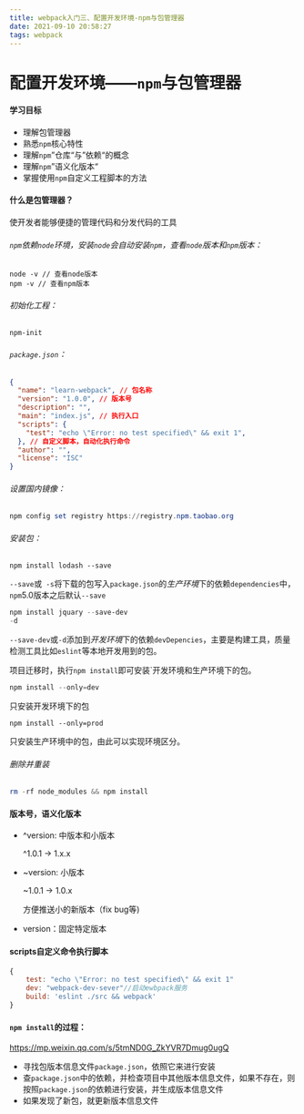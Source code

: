 ```yaml
---
title: webpack入门三、配置开发环境-npm与包管理器
date: 2021-09-10 20:58:27
tags: webpack
---
```




# 配置开发环境——`npm`与包管理器

#### 学习目标

- 理解包管理器
- 熟悉`npm`核心特性
- 理解`npm`”仓库“与”依赖“的概念
- 理解`npm`”语义化版本“
- 掌握使用`npm`自定义工程脚本的方法

#### 什么是包管理器？

使开发者能够便捷的管理代码和分发代码的工具

###### `npm`依赖`node`环境，安装`node`会自动安装`npm`，查看`node`版本和`npm`版本：

```shell
node -v // 查看node版本
npm -v // 查看npm版本
```

######  初始化工程： 

```
npm-init 
```

###### `package.json`：

```json
{
  "name": "learn-webpack", // 包名称
  "version": "1.0.0", // 版本号
  "description": "",
  "main": "index.js", // 执行入口
  "scripts": {
    "test": "echo \"Error: no test specified\" && exit 1",
  }, // 自定义脚本，自动化执行命令
  "author": "",
  "license": "ISC"
}
```

######  设置国内镜像：

```powershell
npm config set registry https://registry.npm.taobao.org
```

###### 安装包：

```
npm install lodash --save
```

`--save`或` -s`将下载的包写入`package.json`的*生产环境*下的依赖`dependencies`中，`npm`5.0版本之后默认`--save`

```powershell
npm install jquary --save-dev
-d
```

`--save-dev`或`-d`添加到*开发环境*下的依赖`devDepencies`，主要是构建工具，质量检测工具比如`eslint`等本地开发用到的包。

项目迁移时，执行`npm install`即可安装`开发环境和生产环境下的包。

```powershell
npm install --only=dev
```

只安装开发环境下的包

```
npm install --only=prod
```

只安装生产环境中的包，由此可以实现环境区分。

###### 删除并重装

```powershell
rm -rf node_modules && npm install
```

#### 版本号，语义化版本

- ^version: 中版本和小版本

  ^1.0.1 -> 1.x.x

- ~version: 小版本

  ~1.0.1 -> 1.0.x

  方便推送小的新版本（fix bug等)

- version：固定特定版本

#### scripts自定义命令执行脚本

```javascript
{    
    test: "echo \"Error: no test specified\" && exit 1"
    dev: "webpack-dev-sever"//启动ewbpack服务	
    build: 'eslint ./src && webpack'
}
```

#### `npm install`的过程：

https://mp.weixin.qq.com/s/5tmND0G_ZkYVR7Dmug0ugQ

- 寻找包版本信息文件`package.json`，依照它来进行安装
- 查`package.json`中的依赖，并检查项目中其他版本信息文件，如果不存在，则按照`package.json`的依赖进行安装，并生成版本信息文件
- 如果发现了新包，就更新版本信息文件

